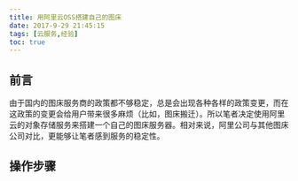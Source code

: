 ```yaml
---
title: 用阿里云OSS搭建自己的图床
date: 2017-9-29 21:45:15
tags: [云服务,经验]
toc: true
---
```


## 前言

由于国内的图床服务商的政策都不够稳定，总是会出现各种各样的政策变更，而在这政策的变更会给用户带来很多麻烦（比如，图床搬迁）。所以笔者决定使用阿里云的对象存储服务来搭建一个自己的图床服务器。相对来说，阿里公司与其他图床公司对比，更能够让笔者感到服务的稳定性。


## 操作步骤

<!-- more -->



